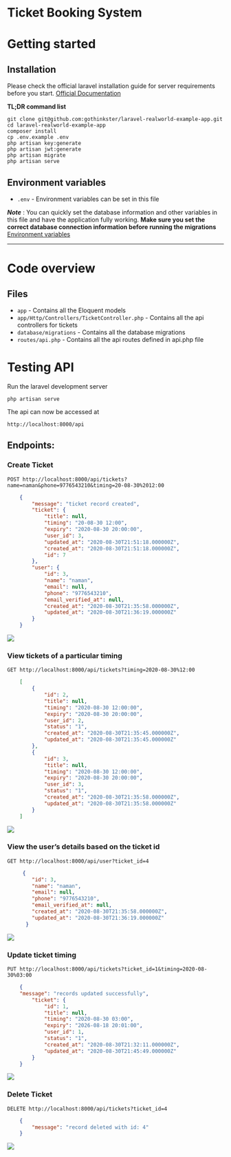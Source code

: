 # Ticket Booking System

# Getting started

## Installation

Please check the official laravel installation guide for server requirements before you start. [Official Documentation](https://laravel.com/docs/5.4/installation#installation)


**TL;DR command list**

    git clone git@github.com:gothinkster/laravel-realworld-example-app.git
    cd laravel-realworld-example-app
    composer install
    cp .env.example .env
    php artisan key:generate
    php artisan jwt:generate
    php artisan migrate
    php artisan serve

## Environment variables

- `.env` - Environment variables can be set in this file

***Note*** : You can quickly set the database information and other variables in this file and have the application fully working.
**Make sure you set the correct database connection information before running the migrations** [Environment variables](#environment-variables)

----------


# Code overview

## Files

- `app` - Contains all the Eloquent models
- `app/Http/Controllers/TicketController.php` - Contains all the api controllers for tickets
- `database/migrations` - Contains all the database migrations
- `routes/api.php` - Contains all the api routes defined in api.php file



# Testing API

Run the laravel development server

    php artisan serve

The api can now be accessed at

    http://localhost:8000/api



## Endpoints:


### Create Ticket

`POST http://localhost:8000/api/tickets?name=naman&phone=9776543210&timing=20-08-30%2012:00`



```JSON
    {
        "message": "ticket record created",
        "ticket": {
            "title": null,
            "timing": "20-08-30 12:00",
            "expiry": "2020-08-30 20:00:00",
            "user_id": 3,
            "updated_at": "2020-08-30T21:51:18.000000Z",
            "created_at": "2020-08-30T21:51:18.000000Z",
            "id": 7
        },
        "user": {
            "id": 3,
            "name": "naman",
            "email": null,
            "phone": "9776543210",
            "email_verified_at": null,
            "created_at": "2020-08-30T21:35:58.000000Z",
            "updated_at": "2020-08-30T21:36:19.000000Z"
        }
    }
```

![](screenshots/post_create_ticket.png)

### View tickets of a particular timing

`GET http://localhost:8000/api/tickets?timing=2020-08-30%12:00`

```JSON
    [
        {
            "id": 2,
            "title": null,
            "timing": "2020-08-30 12:00:00",
            "expiry": "2020-08-30 20:00:00",
            "user_id": 2,
            "status": "1",
            "created_at": "2020-08-30T21:35:45.000000Z",
            "updated_at": "2020-08-30T21:35:45.000000Z"
        },
        {
            "id": 3,
            "title": null,
            "timing": "2020-08-30 12:00:00",
            "expiry": "2020-08-30 20:00:00",
            "user_id": 3,
            "status": "1",
            "created_at": "2020-08-30T21:35:58.000000Z",
            "updated_at": "2020-08-30T21:35:58.000000Z"
        }
    ]
```

![](screenshots/get_ticket_timing.png)

 ### View the user’s details based on the ticket id
`GET http://localhost:8000/api/user?ticket_id=4`

```JSON
     {
        "id": 3,
        "name": "naman",
        "email": null,
        "phone": "9776543210",
        "email_verified_at": null,
        "created_at": "2020-08-30T21:35:58.000000Z",
        "updated_at": "2020-08-30T21:36:19.000000Z"
      }
```

![](screenshots/get_user_ticket.png)


### Update ticket timing
`PUT http://localhost:8000/api/tickets?ticket_id=1&timing=2020-08-30%03:00`

```JSON
    {
    "message": "records updated successfully",
        "ticket": {
            "id": 1,
            "title": null,
            "timing": "2020-08-30 03:00",
            "expiry": "2026-08-18 20:01:00",
            "user_id": 1,
            "status": "1",
            "created_at": "2020-08-30T21:32:11.000000Z",
            "updated_at": "2020-08-30T21:45:49.000000Z"
        }
    }
```

![](screenshots/update_ticket_timing.png)


### Delete Ticket
`DELETE http://localhost:8000/api/tickets?ticket_id=4`

```JSON
    {
        "message": "record deleted with id: 4"
    }
```

![](screenshots/delete_ticket_id.png)
